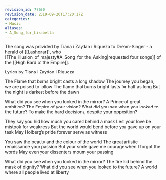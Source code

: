 ```yaml
---
revision_id: 77630
revision_date: 2019-09-20T17:20:17Z
categories:
- Music
aliases:
- A_Song_for_Lisabetta
---
```


The song was provided by Tiana i Zaydan i Riqueza to Dream-Singer - a herald of [[Lashonar]], who [[The_illusion_of_majesty#A_Song_for_the_Asking|requested four songs]] of the [[High Bard of the Empire]].

Lyrics by Tiana i Zaydan i Riqueza 


The Flame that burns bright casts a long shadow
The journey you began, we are poised to follow
The flame that burns bright lasts for half as long
But the night is darkest before the dawn

What did you see when you looked in the mirror?
A Prince of great ambition? The Empire of your vision?
What did you see when you looked to the future?
To make the hard decisions, despite your opposition?

They say you hid how much you cared behind a mask
Lest your love be mistook for weakness
But the world would bend before you gave up on your task
May Holberg’s pride forever serve as witness

You saw the beauty and the colour of the world
The great artistic renaissance your passion
But your smile gave me courage when I forgot the words
May even your dissenters mourn your passing

What did you see when you looked in the mirror?
The fire hid behind the mask of dignity?
What did you see when you looked to the future?
A world where all people lived at liberty

